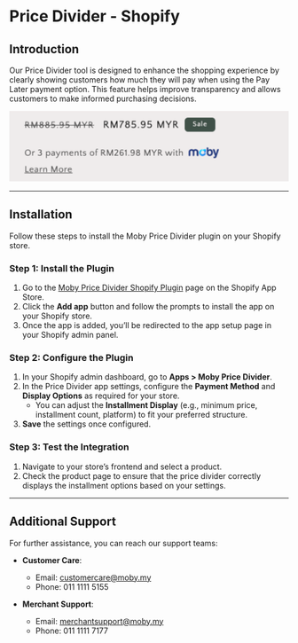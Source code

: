 # Price Divider - Shopify

## Introduction

Our Price Divider tool is designed to enhance the shopping experience by clearly showing customers how much they will pay when using the Pay Later payment option. This feature helps improve transparency and allows customers to make informed purchasing decisions.

![Price Divider Preview](https://github.com/MobyPayTech/moby-plugins/blob/2695589df08f31bc8ae582a0f1d51a38c2d06e95/shopify/price-divider/price-divider.png)

---

## Installation

Follow these steps to install the Moby Price Divider plugin on your Shopify store.

### Step 1: Install the Plugin

1. Go to the [Moby Price Divider Shopify Plugin](https://apps.shopify.com/moby-price-divider) page on the Shopify App Store.
2. Click the **Add app** button and follow the prompts to install the app on your Shopify store.
3. Once the app is added, you’ll be redirected to the app setup page in your Shopify admin panel.

### Step 2: Configure the Plugin

1. In your Shopify admin dashboard, go to **Apps > Moby Price Divider**.
2. In the Price Divider app settings, configure the **Payment Method** and **Display Options** as required for your store.
   - You can adjust the **Installment Display** (e.g., minimum price, installment count, platform) to fit your preferred structure.
3. **Save** the settings once configured.

### Step 3: Test the Integration

1. Navigate to your store’s frontend and select a product.
2. Check the product page to ensure that the price divider correctly displays the installment options based on your settings.

---

## Additional Support

For further assistance, you can reach our support teams:

- **Customer Care**:  
  - Email: [customercare@moby.my](mailto:customercare@moby.my)  
  - Phone: 011 1111 5155

- **Merchant Support**:  
  - Email: [merchantsupport@moby.my](mailto:merchantsupport@moby.my)  
  - Phone: 011 1111 7177
